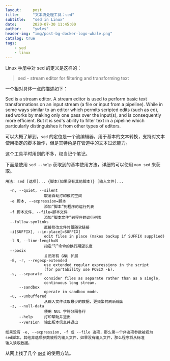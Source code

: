 ```yaml
---
layout:     post
title:      "文本流处理工具：sed"
subtitle:   "sed in Linux"
date:       2020-07-30 11:45:00
author:     "ywlvs"
header-img: "img/post-bg-docker-logo-whale.png"
catalog: true
tags:
    - sed
    - linux
---
```


Linux 手册中对 sed 的定义是这样的：

> sed - stream editor for filtering and transforming text

一个相对具体一点的描述如下：

Sed is a stream editor. A stream editor is used to perform basic text transformations on an input stream (a file or input from a pipeline). While in some ways similar to an editor which permits scripted edits (such as ed), sed works by making only one pass over the input(s), and is consequently more efficient. But it is sed's ability to filter text in a pipeline which particularly distinguishes it from other types of editors.

可以大概了解到，`sed` 的定位是一个流编辑器，用于基本的文本转换，支持对文本使用指定的脚本操作，但是其特色是在管道中的文本过滤能力。

这个工具平时用到的不多，权当记个笔记。

下面是使用 `sed --help` 获取到的基本使用方法，详细的可以使用 `man sed` 来获取。

```
用法: sed [选项]... {脚本(如果没有其他脚本)} [输入文件]...

  -n, --quiet, --silent
                 取消自动打印模式空间
  -e 脚本, --expression=脚本
                 添加“脚本”到程序的运行列表
  -f 脚本文件, --file=脚本文件
                 添加“脚本文件”到程序的运行列表
  --follow-symlinks
                 直接修改文件时跟随软链接
  -i[SUFFIX], --in-place[=SUFFIX]
                 edit files in place (makes backup if SUFFIX supplied)
  -l N, --line-length=N
                 指定“l”命令的换行期望长度
  --posix
                 关闭所有 GNU 扩展
  -E, -r, --regexp-extended
                 use extended regular expressions in the script
                 (for portability use POSIX -E).
  -s, --separate
                 consider files as separate rather than as a single,
                 continuous long stream.
      --sandbox
                 operate in sandbox mode.
  -u, --unbuffered
                 从输入文件读取最少的数据，更频繁的刷新输出
  -z, --null-data
                 使用 NUL 字符分隔各行
      --help     打印帮助并退出
      --version  输出版本信息并退出

如果没有 -e, --expression, -f 或 --file 选项，那么第一个非选项参数被视为
sed脚本。其他非选项参数被视为输入文件，如果没有输入文件，那么程序将从标准
输入读取数据。
```

从网上找了几个 [sed](https://www.runoob.com/linux/linux-comm-sed.html) 的使用方法。

